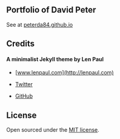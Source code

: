 ## Portfolio of David Peter

See at [peterda84.github.io](https://peterda84.github.io)

## Credits

#### A minimalist Jekyll theme by Len Paul

* [www.lenpaul.com](http://lenpaul.com)

* [Twitter](https://twitter.com/paululele)

* [GitHub](https://github.com/LeNPaul)

## License

Open sourced under the [MIT license](https://github.com/LeNPaul/Millennial/blob/gh-pages/LICENSE.md).
